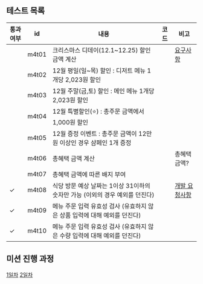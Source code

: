 ## 테스트 목록

| 통과여부 | id    | 내용                                             | 코드| 비고                                                                                                                                                                                                  |
|------|-------|------------------------------------------------|----|-----------------------------------------------------------------------------------------------------------------------------------------------------------------------------------------------------|
|      | m4t01 | 크리스마스 디데이(12.1~12.25) 할인 금액 계산                 | | [요구사항](https://github.com/mingeun2154/java-christmas-6-mingeun2154#12%EC%9B%94-%EC%9D%B4%EB%B2%A4%ED%8A%B8-%EA%B3%84%ED%9A%8D)                                                                      |
|      | m4t02 | 12월 평일(일~목) 할인 : 디저트 메뉴 1개당 2,023원 할인          | ||
|      | m4t03 | 12월 주말(금,토) 할인 : 메인 메뉴 1개당 2,023원 할인           | ||
|      | m4t04 | 12월 특별할인(⭐️) : 총주문 금액에서 1,000원 할인              | ||
|      | m4t05 | 12월 증정 이벤트 : 총주문 금액이 12만원 이상인 경우 샴페인 1개 증정     | ||
|      | m4t06 | 총혜택 금액 계산                                      | | 총혜택 금액?                                                                                                                                                                                             |
|      | m4t07 | 총혜택 금액에 따른 배지 부여                               | ||
| ✓    | m4t08 | 식당 방문 예상 날짜는 1이상 31이하의 숫자만 가능 (이외의 경우 예외를 던진다) | | [개발 요청사항](https://github.com/mingeun2154/java-christmas-6-mingeun2154#12%EC%9B%94-%EC%9D%B4%EB%B2%A4%ED%8A%B8-%ED%94%8C%EB%9E%98%EB%84%88-%EA%B0%9C%EB%B0%9C-%EC%9A%94%EC%B2%AD-%EC%82%AC%ED%95%AD) |
| ✓    | m4t09 | 메뉴 주문 입력 유효성 검사 (유효하지 않은 상품 입력에 대해 예외를 던진다)    | ||
| ✓    | m4t10 | 메뉴 주문 입력 유효성 검사 (유효하지 않은 수량 입력에 대해 예외를 던진다)    | ||

## 미션 진행 과정

[1일차](https://mingeun2154.github.io/wooteco/4th-mission-1/)
[2일차](https://mingeun2154.github.io/wooteco/4th-mission-2/)

